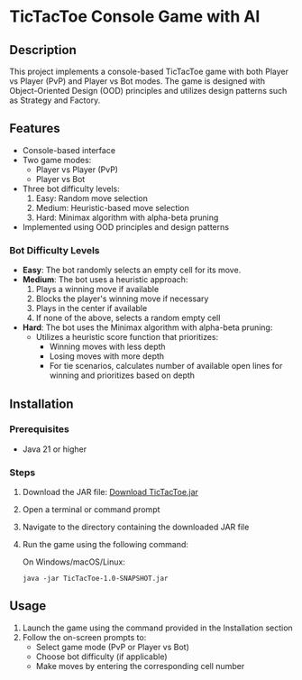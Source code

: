 # TicTacToe Console Game with AI

## Description

This project implements a console-based TicTacToe game with both Player vs Player (PvP) and Player vs Bot modes. The game is designed with Object-Oriented Design (OOD) principles and utilizes design patterns such as Strategy and Factory.

## Features

- Console-based interface
- Two game modes:
    - Player vs Player (PvP)
    - Player vs Bot
- Three bot difficulty levels:
    1. Easy: Random move selection
    2. Medium: Heuristic-based move selection
    3. Hard: Minimax algorithm with alpha-beta pruning
- Implemented using OOD principles and design patterns

### Bot Difficulty Levels

- **Easy**: The bot randomly selects an empty cell for its move.
- **Medium**: The bot uses a heuristic approach:
    1. Plays a winning move if available
    2. Blocks the player's winning move if necessary
    3. Plays in the center if available
    4. If none of the above, selects a random empty cell
- **Hard**: The bot uses the Minimax algorithm with alpha-beta pruning:
    - Utilizes a heuristic score function that prioritizes:
        - Winning moves with less depth
        - Losing moves with more depth
        - For tie scenarios, calculates number of available open lines for winning and prioritizes based on depth

## Installation

### Prerequisites

- Java 21 or higher

### Steps

1. Download the JAR file:
   [Download TicTacToe.jar](https://drive.google.com/file/d/1iwFzDdwN-qED_9ITa1n59PgG3rmyX4pJ/view?usp=drive_link)

2. Open a terminal or command prompt

3. Navigate to the directory containing the downloaded JAR file

4. Run the game using the following command:

   On Windows/macOS/Linux:
   ```
   java -jar TicTacToe-1.0-SNAPSHOT.jar
   ```


## Usage

1. Launch the game using the command provided in the Installation section
2. Follow the on-screen prompts to:
    - Select game mode (PvP or Player vs Bot)
    - Choose bot difficulty (if applicable)
    - Make moves by entering the corresponding cell number
